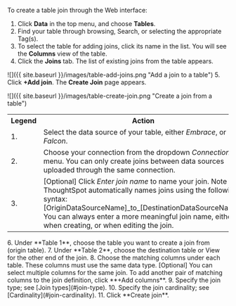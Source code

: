 To create a table join through the Web interface:

1. Click **Data** in the top menu, and choose **Tables**.
2. Find your table through browsing, Search, or selecting the appropriate Tag(s).
3. To select the table for adding joins, click its name in the list.
You will see the **Columns** view of the table.
4. Click the **Joins** tab. The list of existing joins from the table appears.

  ![]({{ site.baseurl }}/images/table-add-joins.png "Add a join to a table")
5. Click **+Add join**.
The **Create Join** page appears.

  ![]({{ site.baseurl }}/images/table-create-join.png "Create a join from a table")
  <table>
    <tr>
      <th>Legend</th>
      <th>Action</th>
    </tr>
    <tr>
      <td>1.</td>
      <td>Select the data source of your table, either <em>Embrace</em>, or <em>Falcon</em>.</td>
    </tr>
    <tr>
      <td>2.</td>
      <td>Choose your connection from the dropdown <em>Connection</em> menu. You can only create joins between data sources uploaded through the same connection.</td>
    </tr>
    <tr>
      <td>3.</td>
      <td>[Optional] Click <em> Enter join name</em> to name your join. Note that ThoughtSpot automatically names joins using the following syntax: [OriginDataSourceName]_to_[DestinationDataSourceName]. You can always enter a more meaningful join name, either when creating, or when editing the join.</td>
    </tr>
  </table>
6. Under **Table 1**, choose the table you want to create a join from (origin table).
7. Under **Table 2**, choose the destination table or View for the other end of the join.
8. Choose the matching columns under each table. These columns must use the same data type. [Optional] You can select multiple columns for the same join. To add another pair of matching columns to the join definition, click **+Add columns**.
9. Specify the join type; see [Join types](#join-type).
10. Specify the join cardinality; see [Cardinality](#join-cardinality).
11. Click **Create join**.
